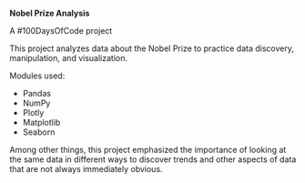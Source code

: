 **Nobel Prize Analysis**

A #100DaysOfCode project

This project analyzes data about the Nobel Prize to practice data discovery, manipulation, and visualization.

Modules used:
* Pandas
* NumPy  
* Plotly
* Matplotlib
* Seaborn

Among other things, this project emphasized the importance of looking at the same data in different ways to discover 
trends and other aspects of data that are not always immediately obvious.